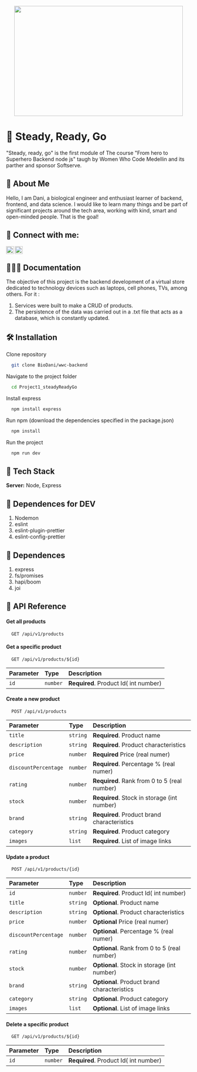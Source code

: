 <p align="center">
  <img width="460" height="300" src="https://www.womenwhocode.com/assets/WWCode_Progress_Pride_Logo_Black-8640a72547cacc4a741d6d242e84cd3fcf5f9bf97a13644e11d21e831b82a327.png">
</p>

# 🏁  Steady, Ready, Go

"Steady, ready, go" is the first module of The course "From hero to Superhero Backend node js" taugh by Women Who Code Medellin and its parther and sponsor Softserve. 


## 🚀 About Me


Hello, I am Dani, a biological engineer and enthusiast learner of backend, frontend, and data science. I would like to learn many things and be part of significant projects around the tech area, working with kind, smart and open-minded people. That is the goal! 

## 🤝 Connect with me:

<a href="https://www.linkedin.com/in/dtejadah"><img align="left" src="https://raw.githubusercontent.com/yushi1007/yushi1007/main/images/linkedin.svg" alt="Dani Tejada | LinkedIn" width="21px"/></a>
<a href="https://instagram.com/yonosoyrafael"><img align="left" src="https://raw.githubusercontent.com/yushi1007/yushi1007/main/images/instagram.svg" alt="Dani Tejada| Instagram" width="21px"/></a>

<br />

## 👨🏻‍💻 Documentation

The objective of this project is the backend development of a virtual store dedicated to technology devices such as laptops, cell phones, TVs, among others. For it :

  1. Services were built to make a CRUD of products.
  2. The persistence of the data was carried out in a .txt file that acts as a database, which is constantly updated.


## 🛠️ Installation
Clone repository
```bash
  git clone BioDani/wwc-backend 
```
Navigate to the project folder
```bash
  cd Project1_steadyReadyGo  
```
Install express
```bash
  npm install express 
```
Run npm (download the dependencies specified in the package.json)
```bash
  npm install 
```
Run the project
```bash
  npm run dev 
```

## 📍 Tech Stack

**Server:** Node, Express

## 📍 Dependences for DEV

1. Nodemon
2. eslint
3. eslint-plugin-prettier
4. eslint-config-prettier

## 📍 Dependences 

1. express
2. fs/promises
3. hapi/boom
2. joi


## 📍 API Reference

#### Get all products

```http
  GET /api/v1/products
```

#### Get a specific product

```http
  GET /api/v1/products/${id}
```

| Parameter | Type     | Description                       |
| :-------- | :------- | :-------------------------------- |
| `id`      | `number` | **Required**. Product Id( int number)|


#### Create a new product

```http
  POST /api/v1/products
```

| Parameter | Type     | Description                       |
| :-------- | :------- | :-------------------------------- |
| `title`      | `string` | **Required**. Product name |
| `description`      | `string` | **Required**. Product characteristics |
| `price`      | `number` | **Required** Price (real numer)  |
| `discountPercentage`      | `number` | **Required**. Percentage % (real numer)|
| `rating`      | `number` | **Required**. Rank from 0 to 5 (real number)|
| `stock`      | `number` | **Required**. Stock in storage (int number) |
| `brand`      | `string` | **Required**. Product brand characteristics |
| `category`      | `string` | **Required**. Product category |
| `images`      | `list` | **Required**. List of image links |

#### Update a product

```http
  POST /api/v1/products/{id}
```

| Parameter | Type     | Description                       |
| :-------- | :------- | :-------------------------------- |
| `id`      | `number` | **Required**. Product Id( int number)|
| `title`      | `string` | **Optional**. Product name |
| `description`      | `string` | **Optional**. Product characteristics |
| `price`      | `number` | **Optional** Price (real numer)  |
| `discountPercentage`      | `number` | **Optional**. Percentage % (real numer)|
| `rating`      | `number` | **Optional**. Rank from 0 to 5 (real number)|
| `stock`      | `number` | **Optional**. Stock in storage (int number) |
| `brand`      | `string` | **Optional**. Product brand characteristics |
| `category`      | `string` | **Optional**. Product category |
| `images`      | `list` | **Optional**. List of image links |


#### Delete a specific product

```http
  GET /api/v1/products/${id}
```

| Parameter | Type     | Description                       |
| :-------- | :------- | :-------------------------------- |
| `id`      | `number` | **Required**. Product Id( int number)|
